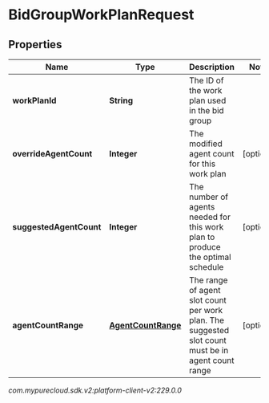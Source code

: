 # BidGroupWorkPlanRequest


## Properties

| Name | Type | Description | Notes |
| ------------ | ------------- | ------------- | ------------- |
| **workPlanId** | **String** | The ID of the work plan used in the bid group |  |
| **overrideAgentCount** | **Integer** | The modified agent count for this work plan |  [optional] |
| **suggestedAgentCount** | **Integer** | The number of agents needed for this work plan to produce the optimal schedule |  [optional] |
| **agentCountRange** | [**AgentCountRange**](AgentCountRange) | The range of agent slot count per work plan. The suggested slot count must be in agent count range |  [optional] |




_com.mypurecloud.sdk.v2:platform-client-v2:229.0.0_
